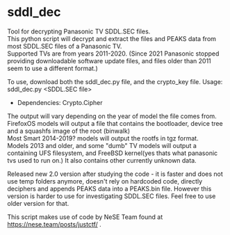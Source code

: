 # sddl_dec
Tool for decrypting Panasonic TV SDDL.SEC files.  
This python script will decrypt and extract the files and PEAKS data from most SDDL.SEC files of a Panasonic TV.  
Supported TVs are from years 2011-2020. (Since 2021 Panasonic stopped providing downloadable software update files, and files older than 2011 seem to use a different format.)

To use, download both the sddl_dec.py file, and the crypto_key file.
Usage:  sddl_dec.py <SDDL.SEC file>

- Dependencies: Crypto.Cipher

The output will vary depending on the year of model the file comes from.  
FirefoxOS models will output a file that contains the bootloader, device tree and a squashfs image of the root (binwalk)  
Most Smart 2014-2019? models will output the rootfs in tgz format.  
Models 2013 and older, and some "dumb" TV models will output a containing UFS filesystem, and FreeBSD kernel(yes thats what panasonic tvs used to run on.) It also contains other currently unknown data. 

Released new 2.0 version after studying the code - it is faster and does not use temp folders anymore, doesn't rely on hardcoded code,  directly deciphers and appends PEAKS data into a PEAKS.bin file. However this version is harder to use for investigating SDDL.SEC files. Feel free to use older version for that.

This script makes use of code by NeSE Team found at https://nese.team/posts/justctf/ .

